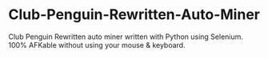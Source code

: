 # Club-Penguin-Rewritten-Auto-Miner
Club Penguin Rewritten auto miner written with Python using Selenium. 100% AFKable without using your mouse &amp; keyboard.
